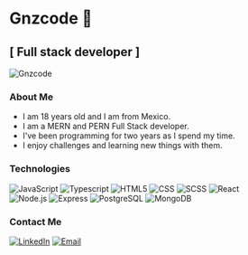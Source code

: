 # Gnzcode 👋

## [ Full stack developer ]

<p align="left"> <img src="https://komarev.com/ghpvc/?username=gnzcode&label=Profile%20views&color=0e75b6&style=flat" alt="Gnzcode" /> </p>

### About Me

- I am 18 years old and I am from Mexico.
- I am a MERN and PERN Full Stack developer.
- I've been programming for two years as I spend my time.
- I enjoy challenges and learning new things with them.

### Technologies

  ![JavaScript](https://img.shields.io/badge/-JavaScript-333333?style=flat&logo=javascript)
  ![Typescript](https://img.shields.io/badge/-Typescript-333333?style=flat&logo=typescript)
  ![HTML5](https://img.shields.io/badge/-HTML5-333333?style=flat&logo=HTML5)
  ![CSS](https://img.shields.io/badge/-CSS-333333?style=flat&logo=CSS3&logoColor=1572B6)
  ![SCSS](https://img.shields.io/badge/-SCSS-333333?style=flat&logo=SASS&logoColor=CE6B9E)
  ![React](https://img.shields.io/badge/-React-333333?style=flat&logo=react)
  <br/>
  ![Node.js](https://img.shields.io/badge/-Node.js-333333?style=flat&logo=node.js)
  ![Express](https://img.shields.io/badge/-Express-333333?style=flat&logo=express)
  ![PostgreSQL](https://img.shields.io/badge/-PostgreSQL-333333?style=flat&logo=postgresql)
  ![MongoDB](https://img.shields.io/badge/-MongoDB-333333?style=flat&logo=MongoDB)

### Contact Me

<a href="https://www.linkedin.com/in/gnzcode/"><img alt="LinkedIn" src="https://img.shields.io/badge/LinkedIn-Alexis%20Gonzalez-blue?style=flat-square&logo=linkedin"></a>
<a href="contact@gnzcode.com"><img alt="Email" src="https://img.shields.io/badge/Gmail-contact@gnzcode.com-blue?style=flat-square&logo=gmail"></a>  
